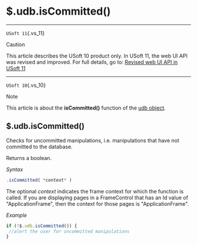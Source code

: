# $.udb.isCommitted()



----

`USoft 11`{.vs_11}

> [!CAUTION]
> This article describes the USoft 10 product only.
> In USoft 11, the web UI API was revised and improved. For full details, go to:
> [Revised web UI API in USoft 11](/docs/Web%20and%20app%20UIs/UDB%20udb/Revised%20web%20UI%20API%20in%20USoft%2011.md)

----

`USoft 10`{.vs_10}

> [!NOTE]
> This article is about the **isCommitted()** function of the [udb object](/docs/Web%20and%20app%20UIs/UDB%20udb).

## **$.udb.isCommitted()**

Checks for uncommitted manipulations, i.e. manipulations that have not committed to the database.

Returns a boolean.

*Syntax*

```js
.isCommitted( *context* )
```

The optional *context* indicates the frame context for which the function is called. If you are displaying pages in a FrameControl that has an Id value of "ApplicationFrame", then the context for those pages is "ApplicationFrame".

*Example*

```js
if (!$.udb.isCommitted()) {
 //alert the user for uncommitted manipulations
}
```

 